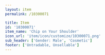 ```yaml
---
layout: item
permalink: /10300071

title: Item
id: '10300071'
item_name: 'Chip on Your Shoulder'
icon_url: 'item/icon/customize/10300071.png'
sub_header: ['Gender: Male', 'Cosmetic']
footer: ['Untradable, Unsellable']
---
```

